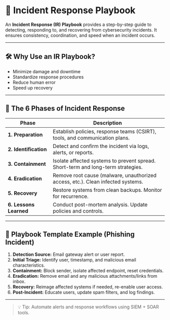# 🚨 Incident Response Playbook

An **Incident Response (IR) Playbook** provides a step-by-step guide to detecting, responding to, and recovering from cybersecurity incidents. It ensures consistency, coordination, and speed when an incident occurs.

---

## 🛠️ Why Use an IR Playbook?
- Minimize damage and downtime
- Standardize response procedures
- Reduce human error
- Speed up recovery

---

## 🔁 The 6 Phases of Incident Response

| Phase             | Description |
|------------------|-------------|
| **1. Preparation**   | Establish policies, response teams (CSIRT), tools, and communication plans. |
| **2. Identification**| Detect and confirm the incident via logs, alerts, or reports. |
| **3. Containment**   | Isolate affected systems to prevent spread. Short-term and long-term strategies. |
| **4. Eradication**   | Remove root cause (malware, unauthorized access, etc.). Clean infected systems. |
| **5. Recovery**      | Restore systems from clean backups. Monitor for recurrence. |
| **6. Lessons Learned** | Conduct post-mortem analysis. Update policies and controls. |

---

## 🧰 Playbook Template Example (Phishing Incident)

1. **Detection Source:** Email gateway alert or user report.  
2. **Initial Triage:** Identify user, timestamp, and malicious email characteristics.  
3. **Containment:** Block sender, isolate affected endpoint, reset credentials.  
4. **Eradication:** Remove email and any malicious attachments/links from inbox.  
5. **Recovery:** Reimage affected systems if needed, re-enable user access.  
6. **Post-Incident:** Educate users, update spam filters, and log findings.

---

> 💡 Tip: Automate alerts and response workflows using SIEM + SOAR tools.
